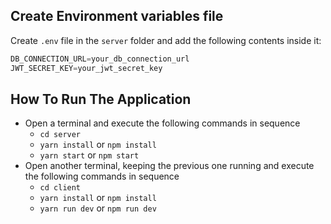 ## Create Environment variables file

Create `.env` file in the `server` folder and add the following contents inside it:

```js
DB_CONNECTION_URL=your_db_connection_url
JWT_SECRET_KEY=your_jwt_secret_key
```

## How To Run The Application

- Open a terminal and execute the following commands in sequence
  - `cd server`
  - `yarn install` or `npm install`
  - `yarn start` or `npm start`
- Open another terminal, keeping the previous one running and execute the following commands in sequence
  - `cd client`
  - `yarn install` or `npm install`
  - `yarn run dev` or `npm run dev`
